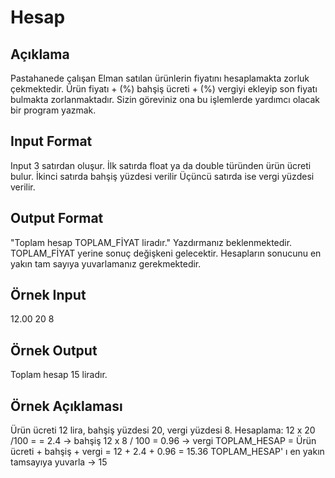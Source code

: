 # Hesap 

## Açıklama 
  Pastahanede çalışan Elman satılan ürünlerin fiyatını hesaplamakta zorluk çekmektedir. Ürün fiyatı +  (%) bahşiş ücreti + (%) vergiyi ekleyip son fiyatı bulmakta zorlanmaktadır. Sizin göreviniz ona bu işlemlerde yardımcı olacak bir program yazmak. 

## Input Format 
  Input 3 satırdan oluşur. 
İlk satırda float ya da double türünden ürün ücreti bulur. 
İkinci satırda bahşiş yüzdesi verilir 
Üçüncü satırda ise vergi yüzdesi verilir. 

## Output Format 
  "Toplam hesap TOPLAM_FİYAT liradır." Yazdırmanız beklenmektedir. TOPLAM_FİYAT yerine sonuç değişkeni gelecektir. Hesapların sonucunu en yakın tam sayıya yuvarlamanız gerekmektedir.

## Örnek Input 
  12.00 
  20 
  8 

## Örnek Output 
  Toplam hesap 15 liradır. 
  
## Örnek Açıklaması 
  Ürün ücreti 12 lira, bahşiş yüzdesi 20, vergi yüzdesi 8. 
  Hesaplama: 
  12 x 20 /100 =  = 2.4 -> bahşiş 
  12 x 8 / 100 = 0.96 -> vergi 
  TOPLAM_HESAP = Ürün ücreti + bahşiş + vergi = 12 + 2.4 + 0.96 = 15.36 
  TOPLAM_HESAP' ı en yakın tamsayıya yuvarla -> 15 
